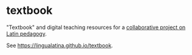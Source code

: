 # textbook

"Textbook" and digital teaching resources for a [collaborative project on Latin pedagogy](https://lingualatina.github.io/).


See <https://lingualatina.github.io/textbook>.

